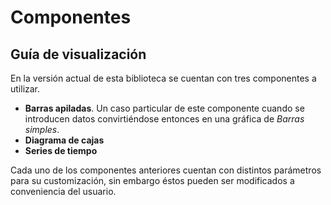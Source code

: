 # Componentes

## Guía de visualización

En la versión actual de esta biblioteca se cuentan con tres componentes a utilizar.

- **Barras apiladas**. Un caso particular de este componente cuando se introducen datos convirtiéndose entonces 
en una gráfica de _Barras simples_.
- **Diagrama de cajas**
- **Series de tiempo**

Cada uno de los componentes anteriores cuentan con distintos parámetros para su customización, sin embargo éstos 
pueden ser modificados a conveniencia del usuario.